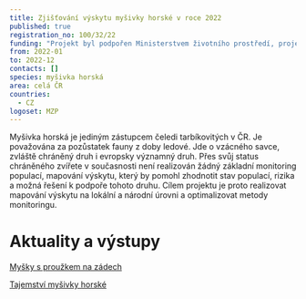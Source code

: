 ```yaml
---
title: Zjišťování výskytu myšivky horské v roce 2022
published: true
registration_no: 100/32/22
funding: "Projekt byl podpořen Ministerstvem životního prostředí, projekt nemusí vyjadřovat stanoviska MŽP.\r\n\n\r\n\nProgram na podporu projektů nestátních neziskových organizací pro rok 2021 - Podprogram A"
from: 2022-01
to: 2022-12
contacts: []
species: myšivka horská
area: celá ČR
countries:
  - CZ
logoset: MZP
---
```

Myšivka horská je jediným zástupcem čeledi tarbíkovitých v ČR. Je považována za pozůstatek fauny z doby ledové. Jde o vzácného savce, zvláště chráněný druh i evropsky významný druh. Přes svůj status chráněného zvířete v současnosti není realizován žádný základní monitoring populací, mapování výskytu, který by pomohl zhodnotit stav populací, rizika a možná řešení k podpoře tohoto druhu. Cílem projektu je proto realizovat mapování výskytu na lokální a národní úrovni a optimalizovat metody monitoringu.



# Aktuality a výstupy

[Myšky s proužkem na zádech](/news/myši-s-proužkem-na-zádech)

[Tajemství myšivky horské](https://youtu.be/cpldb-68aao)

